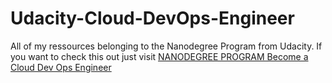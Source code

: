 # Udacity-Cloud-DevOps-Engineer

All of my ressources belonging to the Nanodegree Program from Udacity. If you want to check this out just visit [NANODEGREE PROGRAM
Become a Cloud Dev Ops Engineer](https://www.udacity.com/course/cloud-dev-ops-nanodegree--nd9991)